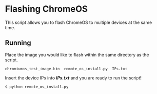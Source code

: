 # Flashing ChromeOS

This script allows you to flash ChromeOS to multiple devices at the same time.

## Running

Place the image you would like to flash within the same directory as the script.

```
chromiumos_test_image.bin  remote_os_install.py  IPs.txt
```

Insert the device IPs into *__IPs.txt__* and you are ready to run the script!

```
$ python remote_os_install.py
```




